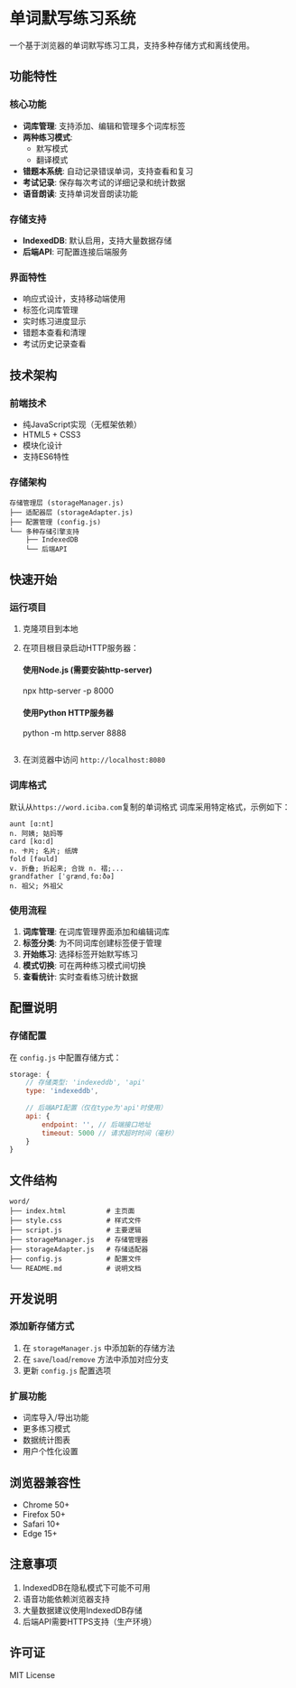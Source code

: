 # 单词默写练习系统

一个基于浏览器的单词默写练习工具，支持多种存储方式和离线使用。

## 功能特性

### 核心功能
- **词库管理**: 支持添加、编辑和管理多个词库标签
- **两种练习模式**: 
  - 默写模式
  - 翻译模式
- **错题本系统**: 自动记录错误单词，支持查看和复习
- **考试记录**: 保存每次考试的详细记录和统计数据
- **语音朗读**: 支持单词发音朗读功能

### 存储支持
- **IndexedDB**: 默认启用，支持大量数据存储
- **后端API**: 可配置连接后端服务

### 界面特性
- 响应式设计，支持移动端使用
- 标签化词库管理
- 实时练习进度显示
- 错题本查看和清理
- 考试历史记录查看

## 技术架构

### 前端技术
- 纯JavaScript实现（无框架依赖）
- HTML5 + CSS3
- 模块化设计
- 支持ES6特性

### 存储架构
```
存储管理层 (storageManager.js)
├── 适配器层 (storageAdapter.js)
├── 配置管理 (config.js)
└── 多种存储引擎支持
    ├── IndexedDB
    └── 后端API
```

## 快速开始

### 运行项目
1. 克隆项目到本地
2. 在项目根目录启动HTTP服务器：
   #### 使用Node.js (需要安装http-server)
   npx http-server -p 8000
   
   #### 使用Python HTTP服务器
   python -m http.server 8888
   ```
4. 在浏览器中访问 `http://localhost:8080`

### 词库格式
默认从`https://word.iciba.com`复制的单词格式
词库采用特定格式，示例如下：
```
aunt [ɑ:nt]  
n. 阿姨; 姑妈等
card [kɑ:d]  
n. 卡片; 名片; 纸牌
fold [fəuld]  
v. 折叠; 折起来; 合拢 n. 褶;...
grandfather [ˈɡrændˌfɑ:ðə]  
n. 祖父; 外祖父
```

### 使用流程
1. **词库管理**: 在词库管理界面添加和编辑词库
2. **标签分类**: 为不同词库创建标签便于管理
3. **开始练习**: 选择标签开始默写练习
4. **模式切换**: 可在两种练习模式间切换
5. **查看统计**: 实时查看练习统计数据

## 配置说明

### 存储配置
在 `config.js` 中配置存储方式：
```javascript
storage: {
    // 存储类型: 'indexeddb', 'api'
    type: 'indexeddb',
    
    // 后端API配置（仅在type为'api'时使用）
    api: {
        endpoint: '', // 后端接口地址
        timeout: 5000 // 请求超时时间（毫秒）
    }
}
```

## 文件结构
```
word/
├── index.html          # 主页面
├── style.css           # 样式文件
├── script.js           # 主要逻辑
├── storageManager.js   # 存储管理器
├── storageAdapter.js   # 存储适配器
├── config.js           # 配置文件
└── README.md           # 说明文档
```

## 开发说明

### 添加新存储方式
1. 在 `storageManager.js` 中添加新的存储方法
2. 在 `save`/`load`/`remove` 方法中添加对应分支
3. 更新 `config.js` 配置选项

### 扩展功能
- 词库导入/导出功能
- 更多练习模式
- 数据统计图表
- 用户个性化设置

## 浏览器兼容性
- Chrome 50+
- Firefox 50+
- Safari 10+
- Edge 15+

## 注意事项
1. IndexedDB在隐私模式下可能不可用
2. 语音功能依赖浏览器支持
3. 大量数据建议使用IndexedDB存储
4. 后端API需要HTTPS支持（生产环境）

## 许可证
MIT License
